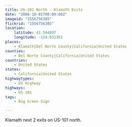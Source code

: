 ```yaml
---
title: US-101 North - Klamath Exits
date: "2006-10-01T00:00:00Z"
imageid: "1556756385"
flickrid: "1556756385"
location:
    latitude: 41.504897
    longitude: -124.032361
places:
    - Klamath|Del Norte County|California|United States
counties:
    - Del Norte County|California|United States
countries:
    - United States
states:
    - California|United States
highwaytypes:
    - US Highway
highways:
    - US-101
tags:
    - Big Green Sign

---
```

Klamath next 2 exits on US-101 north.